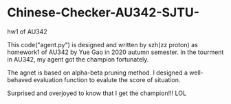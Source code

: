 # Chinese-Checker-AU342-SJTU-
hw1 of AU342

This code("agent.py") is designed and written by szh(zz proton) as homework1 of AU342 by Yue Gao in 2020 autumn semester.
In the tourment in AU342, my agent got the champion fortunately.

The agnet is based on alpha-beta pruning method.
I designed a well-behaved evaluation function to evalute the score of situation.

Surprised and overjoyed to know that I get the champion!!! LOL
